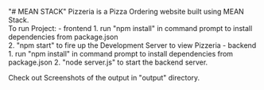"# MEAN STACK" 
Pizzeria is a Pizza Ordering website built using MEAN Stack.  
To run Project:
    - frontend
        1. run "npm install" in command prompt to install dependencies from package.json  
        2. "npm start" to fire up the Development Server to view Pizzeria 
    - backend
        1. run "npm install" in command prompt to install dependencies from package.json
        2. "node server.js" to start the backend server.

Check out Screenshots of the output in "output" directory.



